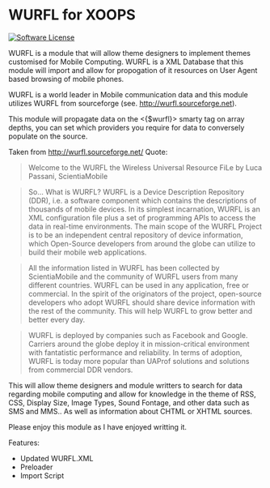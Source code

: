 # WURFL for XOOPS
[![Software License](https://img.shields.io/badge/license-GPL-brightgreen.svg?style=flat)](LICENSE) 

WURFL is a module that will allow theme designers to implement themes customised for Mobile Computing. WURFL is a XML Database that this module will import and allow for propogation of it resources on User Agent based browsing of mobile phones.

WURFL is a world leader in Mobile communication data and this module utilizes WURFL from sourceforge (see. http://wurfl.sourceforge.net).

This module will propagate data on the <{$wurfl}> smarty tag on array depths, you can set which providers you require for data to conversely populate on the source.

Taken from http://wurfl.sourceforge.net/
Quote:

>Welcome to the WURFL
>the Wireless Universal Resource FiLe
>by Luca Passani, ScientiaMobile

>So... What is WURFL?
>WURFL is a Device Description Repository (DDR), i.e. a software component which contains the descriptions of thousands of mobile devices. In its simplest incarnation, WURFL is an XML configuration file plus a set of programming APIs to access the data in real-time environments. The main scope of the WURFL Project is to be an independent central repository of device information, which Open-Source developers from around the globe can utilize to build their mobile web applications.

>All the information listed in WURFL has been collected by ScientiaMobile and the community of WURFL users from many different countries. WURFL can be used in any application, free or commercial. In the spirit of the originators of the project, open-source developers who adopt WURFL should share device information with the rest of the community. This will help WURFL to grow better and better every day.

>WURFL is deployed by companies such as Facebook and Google. Carriers around the globe deploy it in mission-critical environment with fantatistic performance and reliability. In terms of adoption, WURFL is today more popular than UAProf solutions and solutions from commercial DDR vendors.


This will allow theme designers and module writters to search for data regarding mobile computing and allow for knowledge in the theme of RSS, CSS, Display Size, Image Types, Sound Fontage, and other data such as SMS and MMS.. As well as information about CHTML or XHTML sources.

Please enjoy this module as I have enjoyed writting it.

Features:
* Updated WURFL.XML
* Preloader
* Import Script
